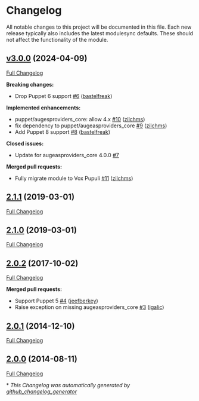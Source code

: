 # Changelog

All notable changes to this project will be documented in this file.
Each new release typically also includes the latest modulesync defaults.
These should not affect the functionality of the module.

## [v3.0.0](https://github.com/voxpupuli/puppet-augeasproviders_nagios/tree/v3.0.0) (2024-04-09)

[Full Changelog](https://github.com/voxpupuli/puppet-augeasproviders_nagios/compare/2.1.1...v3.0.0)

**Breaking changes:**

- Drop Puppet 6 support [\#6](https://github.com/voxpupuli/puppet-augeasproviders_nagios/pull/6) ([bastelfreak](https://github.com/bastelfreak))

**Implemented enhancements:**

- puppet/augesproviders\_core: allow 4.x [\#10](https://github.com/voxpupuli/puppet-augeasproviders_nagios/pull/10) ([zilchms](https://github.com/zilchms))
- fix dependency to puppet/augeasproviders\_core [\#9](https://github.com/voxpupuli/puppet-augeasproviders_nagios/pull/9) ([zilchms](https://github.com/zilchms))
- Add Puppet 8 support [\#8](https://github.com/voxpupuli/puppet-augeasproviders_nagios/pull/8) ([bastelfreak](https://github.com/bastelfreak))

**Closed issues:**

- Update for augeasproviders\_core 4.0.0 [\#7](https://github.com/voxpupuli/puppet-augeasproviders_nagios/issues/7)

**Merged pull requests:**

- Fully migrate module to Vox Pupuli [\#11](https://github.com/voxpupuli/puppet-augeasproviders_nagios/pull/11) ([zilchms](https://github.com/zilchms))

## [2.1.1](https://github.com/voxpupuli/puppet-augeasproviders_nagios/tree/2.1.1) (2019-03-01)

[Full Changelog](https://github.com/voxpupuli/puppet-augeasproviders_nagios/compare/2.1.0...2.1.1)

## [2.1.0](https://github.com/voxpupuli/puppet-augeasproviders_nagios/tree/2.1.0) (2019-03-01)

[Full Changelog](https://github.com/voxpupuli/puppet-augeasproviders_nagios/compare/2.0.2...2.1.0)

## [2.0.2](https://github.com/voxpupuli/puppet-augeasproviders_nagios/tree/2.0.2) (2017-10-02)

[Full Changelog](https://github.com/voxpupuli/puppet-augeasproviders_nagios/compare/2.0.1...2.0.2)

**Merged pull requests:**

- Support Puppet 5 [\#4](https://github.com/voxpupuli/puppet-augeasproviders_nagios/pull/4) ([jeefberkey](https://github.com/jeefberkey))
- Raise exception on missing augeasproviders\_core [\#3](https://github.com/voxpupuli/puppet-augeasproviders_nagios/pull/3) ([igalic](https://github.com/igalic))

## [2.0.1](https://github.com/voxpupuli/puppet-augeasproviders_nagios/tree/2.0.1) (2014-12-10)

[Full Changelog](https://github.com/voxpupuli/puppet-augeasproviders_nagios/compare/2.0.0...2.0.1)

## [2.0.0](https://github.com/voxpupuli/puppet-augeasproviders_nagios/tree/2.0.0) (2014-08-11)

[Full Changelog](https://github.com/voxpupuli/puppet-augeasproviders_nagios/compare/940026e662eb01aaa76878b4acd5159e37064424...2.0.0)



\* *This Changelog was automatically generated by [github_changelog_generator](https://github.com/github-changelog-generator/github-changelog-generator)*
